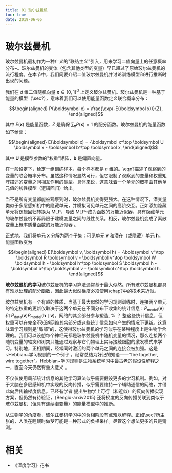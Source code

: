 ```yaml
---
title: 01 玻尔兹曼机
toc: true
date: 2019-06-05
---
```



# 玻尔兹曼机

玻尔兹曼机最初作为一种广义的"联结主义"引入，用来学习二值向量上的任意概率分布~。玻尔兹曼机的变体（包含其他类型的变量）早已超过了原始玻尔兹曼机的流行程度。在本节中，我们简要介绍二值玻尔兹曼机并讨论训练模型和进行推断时出现的问题。

我们在 $d$ 维二值随机向量 $\boldsymbol x \in \{0, 1\}^d$ 上定义玻尔兹曼机。玻尔兹曼机是一种基于能量的模型（\sec?），意味着我们可以使用能量函数定义联合概率分布：


$$\begin{aligned}
 P(\boldsymbol x) = \frac{\exp(-E(\boldsymbol x))}{Z},
\end{aligned}$$

其中 $E(\boldsymbol x)$ 是能量函数，$Z$ 是确保 $\sum_{\boldsymbol x} P(\boldsymbol x)=1$ 的配分函数。玻尔兹曼机的能量函数如下给出：


$$\begin{aligned}
E(\boldsymbol x) = -\boldsymbol x^\top \boldsymbol U \boldsymbol x - \boldsymbol b^\top \boldsymbol x,
\end{aligned}$$


其中 $\boldsymbol U$ 是模型参数的"权重"矩阵，$\boldsymbol b$ 是偏置向量。



在一般设定下，给定一组训练样本，每个样本都是 $n$ 维的。\eqn?描述了观察到的变量的联合概率分布。虽然这种情况显然可行，但它限制了观察到的变量和权重矩阵描述的变量之间相互作用的类型。具体来说，这意味着一个单元的概率由其他单元值的线性模型（逻辑回归）给出。

当不是所有变量都能被观察到时，玻尔兹曼机变得更强大。在这种情况下，潜变量类似于多层感知机中的隐藏单元，并模拟可见单元之间的高阶交互。正如添加隐藏单元将逻辑回归转换为 MLP，导致 MLP~成为函数的万能近似器，具有隐藏单元的玻尔兹曼机不再局限于建模变量之间的线性关系。相反，玻尔兹曼机变成了离散变量上概率质量函数的万能近似器 。


正式地，我们将单元 $\boldsymbol x$ 分解为两个子集：可见单元 $\boldsymbol v$ 和潜在（或隐藏）单元 $\boldsymbol h$。能量函数变为


$$\begin{aligned}
 E(\boldsymbol v, \boldsymbol h) = -\boldsymbol v^\top \boldsymbol R \boldsymbol v - \boldsymbol v^\top \boldsymbol W \boldsymbol h - \boldsymbol h^\top \boldsymbol S \boldsymbol h - \boldsymbol b^\top \boldsymbol v - \boldsymbol c^\top \boldsymbol h.
\end{aligned}$$


**玻尔兹曼机的学习**玻尔兹曼机的学习算法通常基于最大似然。所有玻尔兹曼机都具有难以处理的配分函数，因此最大似然梯度必须使用\chap?中的技术来近似。



玻尔兹曼机有一个有趣的性质，当基于最大似然的学习规则训练时，连接两个单元的特定权重的更新仅取决于这两个单元在不同分布下收集的统计信息：$P_{\text{model}}(\boldsymbol v)$ 和 $\hat{P}_{\text{data}}(\boldsymbol v) P_{\text{model}}(\boldsymbol h  \mid  \boldsymbol v)$。网络的其余部分参与塑造, % ？ 整这些统计信息，但权重可以在完全不知道网络其余部分或这些统计信息如何产生的情况下更新。这意味着学习规则是"局部"的，这使得玻尔兹曼机的学习似乎在某种程度上是生物学合理的。我们可以设想每个神经元都是玻尔兹曼机中随机变量的情况，那么连接两个随机变量的轴突和树突只能通过观察与它们物理上实际接触细胞的激发模式来学习。特别地，正相期间，经常同时激活的两个单元之间的连接会被加强。这是~Hebbian~学习规则的一个例子 ，经常总结为好记的短语——"fire together, wire together"。Hebbian~学习规则是生物系统学习中最古老的假设性解释之一，直至今天仍然有重大意义 。


不仅仅使用局部统计信息的其他学习算法似乎需要假设更多的学习机制。例如，对于大脑在多层感知机中实现的反向传播，似乎需要维持一个辅助通信的网络，并借此向后传输梯度信息。已经有学者 提出生物学上可行（和近似）的反向传播实现方案，但仍然有待验证，{Bengio-arxiv2015} 还将梯度的反向传播关联到类似于玻尔兹曼机（但具有连续潜变量）的能量模型中的推断。

从生物学的角度看，玻尔兹曼机学习中的负相阶段有点难以解释。正如\sec?所主张的，人类在睡眠时做梦可能是一种形式的负相采样。尽管这个想法更多的只是猜测。




# 相关

- 《深度学习》花书
